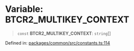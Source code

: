 # Variable: BTCR2\_MULTIKEY\_CONTEXT

> `const` **BTCR2\_MULTIKEY\_CONTEXT**: `string`[]

Defined in: [packages/common/src/constants.ts:114](https://github.com/dcdpr/did-btcr2-js/blob/4a717493e735221d072999f212891939f4de3f23/packages/common/src/constants.ts#L114)
